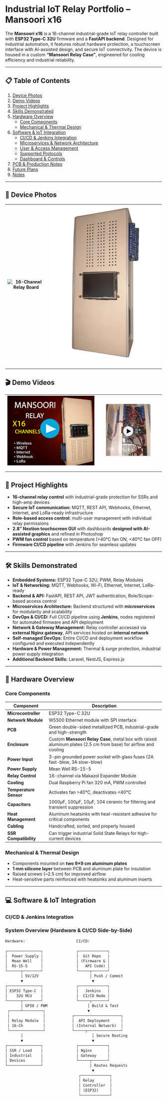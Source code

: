 # Industrial IoT Relay Portfolio – Mansoori x16

The **Mansoori x16** is a 16-channel industrial-grade IoT relay controller built with **ESP32 Type-C 32U** firmware and a **FastAPI backend**. Designed for industrial automation, it features robust hardware protection, a touchscreen interface with AI-assisted design, and secure IoT connectivity. The device is housed in a custom **“Mansoori Relay Case”**, engineered for cooling efficiency and industrial reliability.

---

## 📋 Table of Contents
1. [Device Photos](#device-photos)  
2. [Demo Videos](#demo-videos)  
3. [Project Highlights](#project-highlights)  
4. [Skills Demonstrated](#skills-demonstrated)  
5. [Hardware Overview](#hardware-overview)  
   - [Core Components](#core-components)  
   - [Mechanical & Thermal Design](#mechanical-thermal-design)  
6. [Software & IoT Integration](#software-iot-integration)  
   - [CI/CD & Jenkins Integration](#cicd-jenkins-integration)  
   - [Microservices & Network Architecture](#microservices-network-architecture)  
   - [User & Access Management](#user-access-management)  
   - [Supported Protocols](#supported-protocols)  
   - [Dashboard & Controls](#dashboard-controls)  
7. [PCB & Production Notes](#pcb-production-notes)  
8. [Future Plans](#future-plans)  
9. [Notes](#notes)

---

## 📸 Device Photos
<a id="device-photos"></a>

| ![16-Channel Relay Board](docs/relay-x16.png) | ![Mansoori Relay Case](docs/mansoori-relay-case.png) |
|-----------------------------------------------|------------------------------------------------|

---

## 🎬 Demo Videos
<a id="demo-videos"></a>

| [![Case Demo](docs/case-thumbnail.png)](https://drive.google.com/file/d/1MGCB0fB2KWl_RKL3cDo0bGKrn-c_zvfe/view?usp=sharing) | [![Hardware Demo](docs/Hardware-thumbnail.png)](https://drive.google.com/file/d/17JpMd7C1Y9j4aAa2YxCbYHXK-l0a70tc/view?usp=sharing) |
|----------------------------------------------------------------------------------------------------------------|----------------------------------------------------------------------------------------------------------------|

---

## 🚀 Project Highlights
<a id="project-highlights"></a>

- **16-channel relay control** with industrial-grade protection for SSRs and high-amp devices  
- **Secure IoT communication:** MQTT, REST API, Webhooks, Ethernet, Internet, and LoRa-ready infrastructure  
- **Role-based access control:** multi-user management with individual relay permissions  
- **2.8” Nextion touchscreen GUI** with dashboards **designed with AI-assisted graphics** and refined in Photoshop  
- **PWM fan control** based on temperature (>40°C fan ON, <40°C fan OFF)  
- **Firmware CI/CD pipeline** with Jenkins for seamless updates  

---

## 🛠 Skills Demonstrated
<a id="skills-demonstrated"></a>

- **Embedded Systems:** ESP32 Type-C 32U, PWM, Relay Modules  
- **IoT & Networking:** MQTT, Webhooks, Wi-Fi, Ethernet, Internet, LoRa-ready  
- **Backend & API:** FastAPI, REST API, JWT authentication, Role/Scope-based access control  
- **Microservices Architecture:** Backend structured with **microservices** for modularity and scalability  
- **DevOps & CI/CD:** Full CI/CD pipeline using **Jenkins**, nodes registered for automated firmware and API deployment  
- **Network & Gateway Management:** Relay controller accessed via **external Nginx gateway**, API services hosted on **internal network**  
- **Self-managed DevOps:** Entire CI/CD and deployment workflow configured and executed independently  
- **Hardware & Power Management:** Thermal & surge protection, industrial power supply integration  
- **Additional Backend Skills:** Laravel, NestJS, Express.js  

---

## 🔧 Hardware Overview
<a id="hardware-overview"></a>

### Core Components
<a id="core-components"></a>

| Component | Description |
|-----------|-------------|
| **Microcontroller** | ESP32 Type-C 32U |
| **Network Module** | W5500 Ethernet module with SPI interface |
| **PCB** | Green double-sided metallized PCB, industrial-grade and high-strength |
| **Enclosure** | Custom **Mansoori Relay Case**, metal box with raised aluminum plates (2.5 cm from base) for airflow and cooling |
| **Power Input** | 3-pin grounded power socket with glass fuses (2A fast-blow, 3A slow-blow) |
| **Power Supply** | Mean Well RS-15-5 |
| **Relay Control** | 16-channel via Makazol Expander Module |
| **Cooling** | Dual Raspberry Pi fan 320 mA, PWM controlled |
| **Temperature Sensor** | Activates fan >40°C, deactivates <40°C |
| **Capacitors** | 1000µF, 100µF, 10µF, 104 ceramic for filtering and transient suppression |
| **Heat Management** | Aluminum heatsinks with heat-resistant adhesive for critical components |
| **Cabling** | Handcrafted, sorted, and properly housed |
| **SSR Compatibility** | Can trigger industrial Solid State Relays for high-current devices |

### Mechanical & Thermal Design
<a id="mechanical-thermal-design"></a>

- Components mounted on **two 9×9 cm aluminum plates**  
- **1 mm silicone layer** between PCB and aluminum plate for insulation  
- Raised screws (~2.5 cm) for improved airflow  
- Heat-sensitive parts reinforced with heatsinks and aluminum inserts  

---

## 💻 Software & IoT Integration
<a id="software-iot-integration"></a>

### CI/CD & Jenkins Integration
<a id="cicd-jenkins-integration"></a>

### System Overview (Hardware & CI/CD Side-by-Side)

```text
Hardware:                       CI/CD:

┌───────────────┐               ┌─────────────┐
│  Power Supply │               │  Git Repo   │
│  Mean Well    │               │ (Firmware & │
│  RS-15-5      │               │   API Code) │
└──────┬────────┘               └─────┬───────┘
       │ 5V/12V                       │ Push / Commit
       ▼                               ▼
┌───────────────┐               ┌─────────────┐
│ ESP32 Type-C  │               │   Jenkins   │
│    32U MCU    │               │  CI/CD Node │
└──────┬────────┘               └─────┬───────┘
       │ GPIO / PWM                  │ Build & Test
 ┌─────┴─────────┐                   ▼
 │               │            ┌─────────────────────┐
 │ Relay Module  │            │  API Deployment     │
 │ 16-Ch         │            │ (Internal Network)  │
 └───────────────┘            └─────┬───────────────┘
       │                               │ Secure Routing
       ▼                               ▼
┌───────────────┐               ┌─────────────┐
│ SSR / Load    │               │ Nginx       │
│ Industrial    │               │ Gateway     │
│ Devices       │               └─────┬───────┘
└───────────────┘                     │ Routes Requests
                                       ▼
                                 ┌─────────────┐
                                 │ Relay       │
                                 │ Controller  │
                                 │ (ESP32)     │
                                 └─────────────┘

